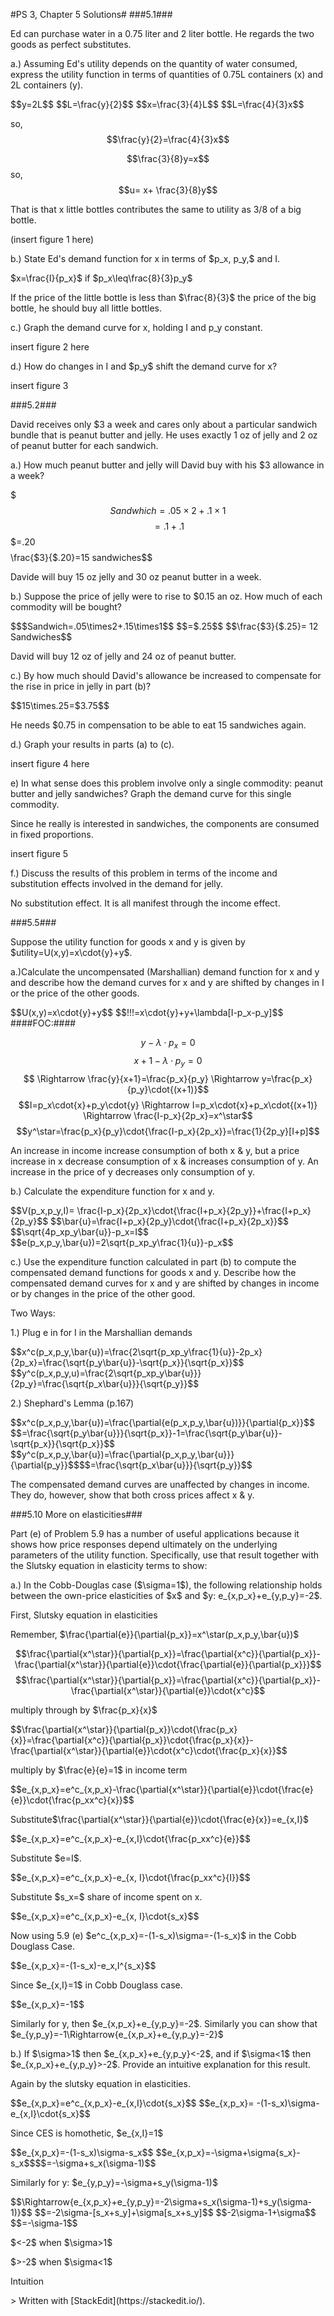 

#PS  3, Chapter 5 Solutions#
###5.1###
<p>Ed can purchase water in a 0.75 liter and 2 liter bottle. He regards the two goods as perfect substitutes.</p>

<p>a.) Assuming Ed's utility depends on the quantity of water consumed, express the utility function in terms of quantities of 0.75L containers (x) and 2L containers (y).</p>
<align> $$y=2L$$			$$L=\frac{y}{2}$$										
$$x=\frac{3}{4}L$$			$$L=\frac{4}{3}x$$

so,
$$\frac{y}{2}=\frac{4}{3}x$$

$$\frac{3}{8}y=x$$
so,
$$u= x+ \frac{3}{8}y$$
<P>That is that x little bottles contributes the same to utility as 3/8 of a big bottle. </p>
<p>(insert figure 1 here)</p>

<p>b.) State Ed's demand function for x in terms of $p_x, p_y,$ and I. </p>
$x=\frac{I}{p_x}$ if $p_x\leq\frac{8}{3}p_y$
<p> If the price of the little bottle is less than $\frac{8}{3}$ the price of the big bottle, he should buy all little bottles.<p>

<p>c.) Graph the demand curve for x, holding I and p_y constant. <p>
<p> insert figure 2 here<p>

<p>d.) How do changes in I and $p_y$ shift the demand curve for x? <p>
<p> insert figure 3 <p>

###5.2###
<p> David receives only $3 a week and cares only about a particular sandwich bundle that is peanut butter and jelly. He uses exactly 1 oz of jelly and 2 oz of peanut butter for each sandwich. <p>
<p> a.) How much peanut butter and jelly will David buy with his $3 allowance in a week? <p>

$$$Sandwhich=.05\times{2} + .1\times{1}$$
$$=.1+.1$$
$$=$.20$$
$$\frac{$3}{$.20}=15 sandwiches$$
<p>Davide will buy 15 oz jelly and 30 oz peanut butter in a week. <p>

<p>b.) Suppose the price of jelly were to rise to $0.15 an oz. How much of each commodity will be bought?<p>
$$$Sandwich=.05\times2+.15\times1$$
$$=$.25$$
$$\frac{$3}{$.25}= 12 Sandwiches$$
<p>David will buy 12 oz of jelly and 24 oz of peanut butter.<p>
<p>c.) By how much should David's allowance be increased to compensate for the rise in price in jelly in part (b)? <p>
$$15\times.25=$3.75$$
<p> He needs $0.75 in compensation to be able to eat 15 sandwiches again.<p>
<p> d.) Graph your results in parts (a) to (c).<p>
<p>insert figure 4 here<p>
<p>e) In what sense does this problem involve only a single commodity: peanut butter and jelly sandwiches? Graph the demand curve for this single commodity.<p>
<p>Since he really is interested in sandwiches, the components are consumed in fixed proportions. <P>
<p>insert figure 5<p>
<p>f.) Discuss the results of this problem in terms of the income and substitution effects involved in the demand for jelly.<P>
<p> No substitution effect. It is all manifest through the income effect. <p>
###5.5###
<p> Suppose the utility function for goods x and y is given by $utility=U(x,y)=x\cdot{y}+y$.<p>
<p>a.)Calculate the uncompensated (Marshallian) demand function for x and y and describe how the demand curves for x and y are shifted by changes in I or the price of the other goods.<p>
$$U(x,y)=x\cdot{y}+y$$
$$!!!=x\cdot{y}+y+\lambda[I-p_x-p_y]$$
####FOC:####

$$y-\lambda\cdot{p_x}=0$$ $$x+1-\lambda\cdot{p_y}=0$$   $$ \Rightarrow \frac{y}{x+1}=\frac{p_x}{p_y} \Rightarrow y=\frac{p_x}{p_y}\cdot{(x+1)}$$
$$I=p_x\cdot{x}+p_y\cdot{y} \Rightarrow I=p_x\cdot{x}+p_x\cdot{(x+1)} \Rightarrow \frac{I-p_x}{2p_x}=x^\star$$ $$y^\star=\frac{p_x}{p_y}\cdot{\frac{I-p_x}{2p_x}}=\frac{1}{2p_y}[I+p]$$
<p>An increase in income increase consumption of both x & y, but a price increase in x decrease consumption of x & increases consumption of y. An increase in the price of y decreases only consumption of y.<p>

<p>b.) Calculate the expenditure function for x and y.<p>
$$V(p_x,p_y,I)= \frac{I-p_x}{2p_x}\cdot{\frac{I+p_x}{2p_y}}+\frac{I+p_x}{2p_y}$$
$$\bar{u}=\frac{I+p_x}{2p_y}\cdot{\frac{I+p_x}{2p_x}}$$
$$\sqrt{4p_xp_y\bar{u}}-p_x=I$$
$$e(p_x,p_y,\bar{u})=2\sqrt{p_xp_y\frac{1}{u}}-p_x$$

<p>c.) Use the expenditure function calculated in part (b) to compute the compensated demand functions for goods x and y. Describe how the compensated demand curves for x and y are shifted by changes in income or by changes in the price of the other good.<p>
<p>Two Ways:<p>
<p>1.) Plug e in for I in the Marshallian demands <p>
$$x^c(p_x,p_y,\bar{u})=\frac{2\sqrt{p_xp_y\frac{1}{u}}-2p_x}{2p_x}=\frac{\sqrt{p_y\bar{u}}-\sqrt{p_x}}{\sqrt{p_x}}$$
$$y^c(p_x,p_y,u)=\frac{2\sqrt{p_xp_y\bar{u}}}{2p_y}=\frac{\sqrt{p_x\bar{u}}}{\sqrt{p_y}}$$
<p>2.) Shephard's Lemma (p.167)<p>
$$x^c(p_x,p_y,\bar{u})=\frac{\partial{e(p_x,p_y,\bar{u})}}{\partial{p_x}}$$ $$=\frac{\sqrt{p_y\bar{u}}}{\sqrt{p_x}}-1=\frac{\sqrt{p_y\bar{u}}-\sqrt{p_x}}{\sqrt{p_x}}$$
$$y^c(p_x,p_y,\bar{u})=\frac{\partial{p_x,p_y,\bar{u}}}{\partial{p_y}}$$$$=\frac{\sqrt{p_x\bar{u}}}{\sqrt{p_y}}$$
<p>The compensated demand curves are unaffected by changes in income. They do, however, show that both cross prices affect x & y.<p>
###5.10 More on elasticities###
<p>Part (e) of Problem 5.9 has a number of useful applications because it shows how price responses depend ultimately on the underlying parameters of the utility function. Specifically, use that result together with the Slutsky equation in elasticity terms to show:<P>
<p>a.) In the Cobb-Douglas case ($\sigma=1$), the following relationship holds between the own-price elasticities of $x$ and $y: e_{x,p_x}+e_{y,p_y}=-2$.<p>
<p>First, Slutsky equation in elasticities<p>
<p>Remember, $\frac{\partial{e}}{\partial{p_x}}=x^\star(p_x,p_y,\bar{u})$

$$\frac{\partial{x^\star}}{\partial{p_x}}=\frac{\partial{x^c}}{\partial{p_x}}-\frac{\partial{x^\star}}{\partial{e}}\cdot{\frac{\partial{e}}{\partial{p_x}}}$$
$$\frac{\partial{x^\star}}{\partial{p_x}}=\frac{\partial{x^c}}{\partial{p_x}}-\frac{\partial{x^\star}}{\partial{e}}\cdot{x^c}$$
<p>multiply through by $\frac{p_x}{x}$<p>$$\frac{\partial{x^\star}}{\partial{p_x}}\cdot{\frac{p_x}{x}}=\frac{\partial{x^c}}{\partial{p_x}}\cdot{\frac{p_x}{x}}-\frac{\partial{x^\star}}{\partial{e}}\cdot{x^c}\cdot{\frac{p_x}{x}}$$
<p>multiply by $\frac{e}{e}=1$ in income term<p>$$e_{x,p_x}=e^c_{x,p_x}-\frac{\partial{x^\star}}{\partial{e}}\cdot{\frac{e}{e}}\cdot{\frac{p_xx^c}{x}}$$
<p>Substitute$\frac{\partial{x^\star}}{\partial{e}}\cdot{\frac{e}{x}}=e_{x,I}$<p>$$e_{x,p_x}=e^c_{x,p_x}-e_{x,I}\cdot{\frac{p_xx^c}{e}}$$
<p>Substitute $e=I$.<p>$$e_{x,p_x}=e^c_{x,p_x}-e_{x, I}\cdot{\frac{p_xx^c}{I}}$$
<p>Substitute $s_x=$ share of income spent on x.<p>$$e_{x,p_x}=e^c_{x,p_x}-e_{x, I}\cdot{s_x}$$
<p>Now using 5.9 (e) $e^c_{x,p_x}=-(1-s_x)\sigma=-(1-s_x)$ in the Cobb Douglass Case.<p>$$e_{x,p_x}=-(1-s_x)-e_x,I^{s_x}$$
<p>Since $e_{x,I}=1$ in Cobb Douglass case.<p>$$e_{x,p_x}=-1$$
<p>Similarly for y, then $e_{x,p_x}+e_{y,p_y}=-2$. Similarly you can show that $e_{y,p_y}=-1\Rightarrow{e_{x,p_x}+e_{y,p_y}=-2}$<p>
<p>b.) If $\sigma>1$ then $e_{x,p_x}+e_{y,p_y}<-2$, and if $\sigma<1$ then $e_{x,p_x}+e_{y,p_y}>-2$. Provide an intuitive explanation for this result.<p>
<p>Again by the slutsky equation in elasticities.<p>
$$e_{x,p_x}=e^c_{x,p_x}-e_{x,I}\cdot{s_x}$$
$$e_{x,p_x}= -(1-s_x)\sigma-e_{x,I}\cdot{s_x}$$
<p> Since CES is homothetic, $e_{x,I}=1$<p>$$e_{x,p_x}=-(1-s_x)\sigma-s_x$$
$$e_{x,p_x}=-\sigma+\sigma{s_x}-s_x$$$$=-\sigma+s_x(\sigma-1)$$
<p>Similarly for y: $e_{y,p_y}=-\sigma+s_y(\sigma-1)$<p>
$$\Rightarrow{e_{x,p_x}+e_{y,p_y}=-2\sigma+s_x(\sigma-1)+s_y(\sigma-1)}$$
$$=-2\sigma-[s_x+s_y]+\sigma[s_x+s_y]$$
$$-2\sigma-1+\sigma$$
$$=-\sigma-1$$
<p>$<-2$  when $\sigma>1$<p> 
<p>$>-2$ when $\sigma<1$<p>
<p> Intuition<p>
> Written with [StackEdit](https://stackedit.io/).